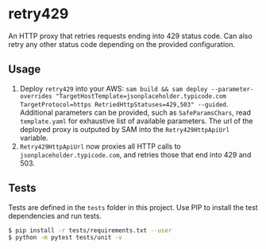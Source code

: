 # retry429

An HTTP proxy that retries requests ending into 429 status code.
Can also retry any other status code depending on the provided configuration.

## Usage

1. Deploy `retry429` into your AWS:
   `sam build && sam deploy --parameter-overrides "TargetHostTemplate=jsonplaceholder.typicode.com TargetProtocol=https RetriedHttpStatuses=429,503" --guided`.
   Additional parameters can be provided, such as `SafeParamsChars`,
   read `template.yaml` for exhaustive list of available parameters.
   The url of the deployed proxy is outputed by SAM into the `Retry429HttpApiUrl` variable.
2. `Retry429HttpApiUrl` now proxies all HTTP calls to `jsonplaceholder.typicode.com`, and retries those that end into 429 and 503.

## Tests

Tests are defined in the `tests` folder in this project. Use PIP to install the test dependencies and run tests.

```bash
$ pip install -r tests/requirements.txt --user
$ python -m pytest tests/unit -v
```